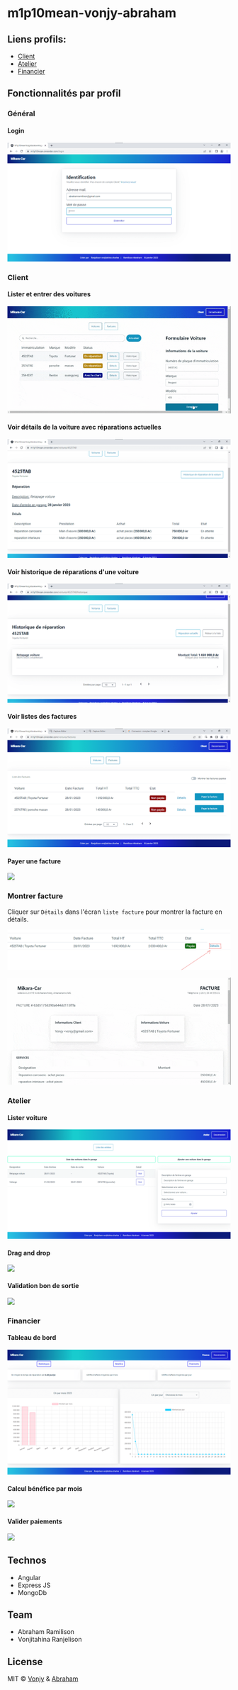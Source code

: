# m1p10mean-vonjy-abraham

## Liens profils:

- [Client](https://m1p10mean.onrender.com/login?email=vonjy@gmail.com&password=123456)
- [Atelier](https://m1p10mean.onrender.com/login?email=atelier@gmail.com&password=123456)
- [Financier](https://m1p10mean.onrender.com/login?email=financier@gmail.com&password=123456)


## Fonctionnalités par profil

### Général

#### Login

![](/assets/login.png)

### Client

#### Lister et entrer des voitures

![](/assets/liste-voiture-client.gif)

#### Voir détails de la voiture avec réparations actuelles

![](/assets/details-voiture-client.png)

#### Voir historique de réparations d'une voiture

![](/assets/historique-reparations.png)

#### Voir listes des factures

![](/assets/liste-factures.png)

#### Payer une facture

![](/assets/payer-facture.gif)

### Montrer facture

Cliquer sur `Détails` dans l'écran `liste facture` pour montrer la facture en détails.

![](/assets/details-facture.png)

![](/assets/details-facture.gif)

### Atelier

#### Lister voiture

![](/assets/liste-entrees.png)

#### Drag and drop

![](/assets/drag-drop-reparation.gif)

#### Validation bon de sortie

![](/assets/valide-entree.gif)

### Financier

#### Tableau de bord

![](/assets/chiffre-affaire-stat.png)

#### Calcul bénéfice par mois

![](/assets/benefice.gif)

#### Valider paiements

![](/assets/valider-paiement.gif)

## Technos

- Angular
- Express JS
- MongoDb
## Team

- Abraham Ramilison
- Vonjitahina Ranjelison

## License

MIT © [Vonjy](https://github.com/vonjy55) & [Abraham](https://github.com/andrianoavy) 
